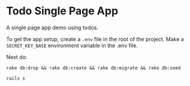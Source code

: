 # Todo Single Page App

A single page app demo using todos.

To get the app setup, create a `.env` file in the root of the project.  Make a `SECRET_KEY_BASE` environment variable in the .env file.

Next do:

```
rake db:drop && rake db:create && rake db:migrate && rake db:seed
```

```
rails s
```
